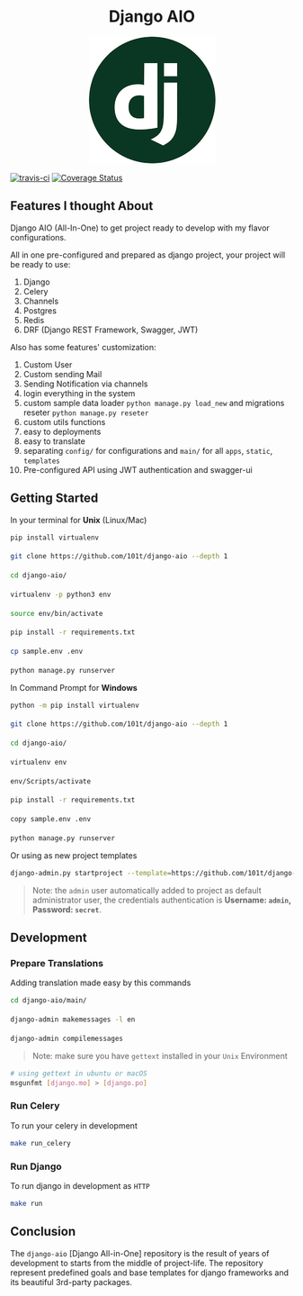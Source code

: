 <h1 align="center">Django AIO</h1>
<p align="center">
	<img src="main/static/assets/img/django-aio.png" alt="Django AIO">
</p>
<p>
	<a href="https://travis-ci.org/101t/django-aio"><img src="https://travis-ci.org/101t/django-aio.svg?branch=master" alt="travis-ci"></a>
	<a href='https://coveralls.io/github/101t/django-aio'><img src='https://coveralls.io/repos/github/101t/django-aio/badge.svg' alt='Coverage Status' /></a>
</p>

## Features I thought About

Django AIO (All-In-One) to get project ready to develop with my flavor configurations.

All in one pre-configured and prepared as django project, your project will be ready to use:

1. Django
2. Celery
3. Channels
4. Postgres
5. Redis
6. DRF (Django REST Framework, Swagger, JWT)

Also has some features' customization:

1. Custom User
2. Custom sending Mail
3. Sending Notification via channels
4. login everything in the system
5. custom sample data loader `python manage.py load_new` and migrations reseter `python manage.py reseter`
6. custom utils functions
7. easy to deployments
8. easy to translate
9. separating `config/` for configurations and `main/` for all `apps`, `static`, `templates`
10. Pre-configured API using JWT authentication and swagger-ui


## Getting Started

In your terminal for **Unix** (Linux/Mac)

```sh
pip install virtualenv

git clone https://github.com/101t/django-aio --depth 1

cd django-aio/

virtualenv -p python3 env

source env/bin/activate

pip install -r requirements.txt

cp sample.env .env

python manage.py runserver
```

In Command Prompt for **Windows**

```sh
python -m pip install virtualenv

git clone https://github.com/101t/django-aio --depth 1

cd django-aio/

virtualenv env

env/Scripts/activate

pip install -r requirements.txt

copy sample.env .env

python manage.py runserver
```

Or using as new project templates

```sh
django-admin.py startproject --template=https://github.com/101t/django-aio/archive/latest.zip --extension=py,gitignore YOUR_PROJECT_NAME
```

> Note: the `admin` user automatically added to project as default administrator user, the credentials authentication is **Username: `admin`, Password: `secret`**.

## Development

### Prepare Translations

Adding translation made easy by this commands

```sh
cd django-aio/main/

django-admin makemessages -l en

django-admin compilemessages
```
> Note: make sure you have `gettext` installed in your `Unix` Environment

```sh
# using gettext in ubuntu or macOS
msgunfmt [django.mo] > [django.po]
```

### Run Celery

To run your celery in development
```sh
make run_celery
```

### Run Django
To run django in development as `HTTP` 
```sh
make run
```

## Conclusion

The `django-aio` [Django All-in-One] repository is the result of years of development to starts from the middle of project-life. 
The repository represent predefined goals and base templates for django frameworks and its beautiful 3rd-party packages.